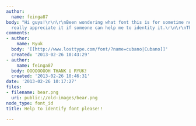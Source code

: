 ```yaml
---
author:
  name: feinga87
body: "Hi guys!\r\n\r\nBeen wondering what font this is for sometime now. Please I'd
  really appreciate it if someone can help me to identity it.\r\n\r\nThanks!\r\nJulian"
comments:
- author:
    name: Ryuk
  body: '[[http://www.losttype.com/font/?name=cubano|Cubano]]'
  created: '2013-02-26 10:43:29'
- author:
    name: feinga87
  body: OOOOOOOOH THANK U RYUK!
  created: '2013-02-26 10:46:31'
date: '2013-02-26 10:17:27'
files:
- filename: bear.png
  uri: public://old-images/bear.png
node_type: font_id
title: Help to identify font please!!

---
```


